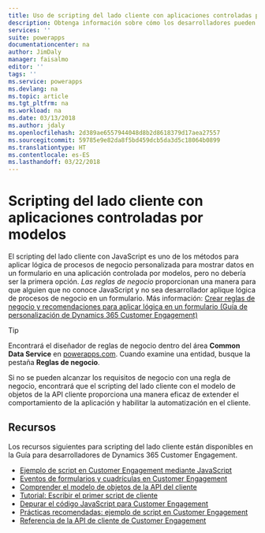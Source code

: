 ```yaml
---
title: Uso de scripting del lado cliente con aplicaciones controladas por modelos | Microsoft Docs
description: Obtenga información sobre cómo los desarrolladores pueden usar JavaScript en scripts del lado cliente y aplicaciones controladas por modelos.
services: ''
suite: powerapps
documentationcenter: na
author: JimDaly
manager: faisalmo
editor: ''
tags: ''
ms.service: powerapps
ms.devlang: na
ms.topic: article
ms.tgt_pltfrm: na
ms.workload: na
ms.date: 03/13/2018
ms.author: jdaly
ms.openlocfilehash: 2d389ae6557944048d8b2d8618379d17aea27557
ms.sourcegitcommit: 59785e9e82da8f5bd459dcb5da3d5c18064b0899
ms.translationtype: HT
ms.contentlocale: es-ES
ms.lasthandoff: 03/22/2018
---
```

# <a name="client-scripting-with-model-driven-apps"></a>Scripting del lado cliente con aplicaciones controladas por modelos

El scripting del lado cliente con JavaScript es uno de los métodos para aplicar lógica de procesos de negocio personalizada para mostrar datos en un formulario en una aplicación controlada por modelos, pero no debería ser la primera opción. *Las reglas de negocio* proporcionan una manera para que alguien que no conoce JavaScript y no sea desarrollador aplique lógica de procesos de negocio en un formulario. Más información: [Crear reglas de negocio y recomendaciones para aplicar lógica en un formulario (Guía de personalización de Dynamics 365 Customer Engagement)](/dynamics365/customer-engagement/customize/create-business-rules-recommendations-apply-logic-form)

> [!TIP]
> Encontrará el diseñador de reglas de negocio dentro del área **Common Data Service** en [powerapps.com](http://web.powerapps.com). Cuando examine una entidad, busque la pestaña **Reglas de negocio**.

Si no se pueden alcanzar los requisitos de negocio con una regla de negocio, encontrará que el scripting del lado cliente con el modelo de objetos de la API cliente proporciona una manera eficaz de extender el comportamiento de la aplicación y habilitar la automatización en el cliente.

## <a name="resources"></a>Recursos

Los recursos siguientes para scripting del lado cliente están disponibles en la Guía para desarrolladores de Dynamics 365 Customer Engagement.

- [Ejemplo de script en Customer Engagement mediante JavaScript](/dynamics365/customer-engagement/developer/clientapi/client-scripting)
- [Eventos de formularios y cuadrículas en Customer Engagement](/dynamics365/customer-engagement/developer/clientapi/events-forms-grids)
- [Comprender el modelo de objetos de la API del cliente](/dynamics365/customer-engagement/developer/clientapi/understand-clientapi-object-model)
- [Tutorial: Escribir el primer script de cliente](/dynamics365/customer-engagement/developer/clientapi/walkthrough-write-your-first-client-script)
- [Depurar el código JavaScript para Customer Engagement](/dynamics365/customer-engagement/developer/clientapi/debug-javascript-code)
- [Prácticas recomendadas: ejemplo de script en Customer Engagement](/dynamics365/customer-engagement/developer/clientapi/client-scripting-best-practices)
- [Referencia de la API de cliente de Customer Engagement](/dynamics365/customer-engagement/developer/clientapi/reference)


